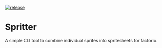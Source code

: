 [![release](https://github.com/fgardt/factorio-spritter/actions/workflows/release.yml/badge.svg)](https://github.com/fgardt/factorio-spritter/releases)

# Spritter

A simple CLI tool to combine individual sprites into spritesheets for factorio.
